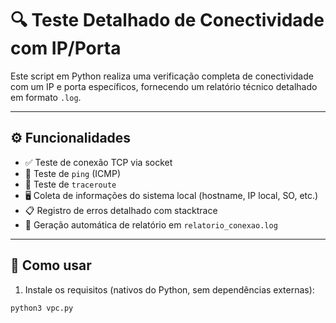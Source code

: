 # 🔍 Teste Detalhado de Conectividade com IP/Porta

Este script em Python realiza uma verificação completa de conectividade com um IP e porta específicos, fornecendo um relatório técnico detalhado em formato `.log`.

---

## ⚙️ Funcionalidades

- ✅ Teste de conexão TCP via socket
- 📶 Teste de `ping` (ICMP)
- 🧭 Teste de `traceroute`
- 🖥️ Coleta de informações do sistema local (hostname, IP local, SO, etc.)
- 📋 Registro de erros detalhado com stacktrace
- 📁 Geração automática de relatório em `relatorio_conexao.log`

---

## 🚀 Como usar

1. Instale os requisitos (nativos do Python, sem dependências externas):

```bash
python3 vpc.py

